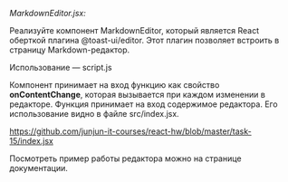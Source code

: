 _MarkdownEditor.jsx:_


Реализуйте компонент MarkdownEditor, который является React оберткой плагина @toast-ui/editor. 
Этот плагин позволяет встроить в страницу Markdown-редактор.

Использование — script.js

Компонент принимает на вход функцию как свойство **onContentChange**, которая вызывается при каждом изменении в редакторе. 
Функция принимает на вход содержимое редактора. Его использование видно в файле src/index.jsx.

https://github.com/junjun-it-courses/react-hw/blob/master/task-15/index.jsx

Посмотреть пример работы редактора можно на странице документации.